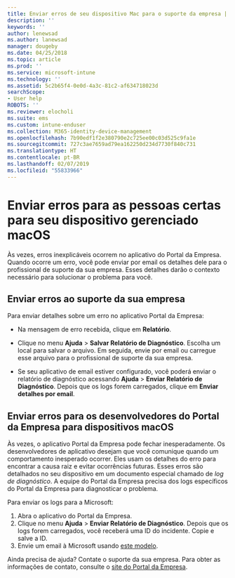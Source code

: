```yaml
---
title: Enviar erros de seu dispositivo Mac para o suporte da empresa | Microsoft Docs
description: ''
keywords: ''
author: lenewsad
ms.author: lanewsad
manager: dougeby
ms.date: 04/25/2018
ms.topic: article
ms.prod: ''
ms.service: microsoft-intune
ms.technology: ''
ms.assetid: 5c2b65f4-0e0d-4a3c-81c2-af634718023d
searchScope:
- User help
ROBOTS: ''
ms.reviewer: elocholi
ms.suite: ems
ms.custom: intune-enduser
ms.collection: M365-identity-device-management
ms.openlocfilehash: 7b90edf1f2e380790e2c725ee00c03d525c9fa1e
ms.sourcegitcommit: 727c3ae7659ad79ea162250d234d7730f840c731
ms.translationtype: HT
ms.contentlocale: pt-BR
ms.lasthandoff: 02/07/2019
ms.locfileid: "55833966"
---
```

# <a name="submit-errors-to-the-right-people-for-your-managed-macos-device"></a>Enviar erros para as pessoas certas para seu dispositivo gerenciado macOS

Às vezes, erros inexplicáveis ocorrem no aplicativo do Portal da Empresa. Quando ocorre um erro, você pode enviar por email os detalhes dele para o profissional de suporte da sua empresa. Esses detalhes darão o contexto necessário para solucionar o problema para você.

## <a name="send-errors-to-your-company-support"></a>Enviar erros ao suporte da sua empresa

Para enviar detalhes sobre um erro no aplicativo Portal da Empresa:

-   Na mensagem de erro recebida, clique em **Relatório**.

-   Clique no menu **Ajuda** > **Salvar Relatório de Diagnóstico**. Escolha um local para salvar o arquivo. Em seguida, envie por email ou carregue esse arquivo para o profissional de suporte da sua empresa.

-   Se seu aplicativo de email estiver configurado, você poderá enviar o relatório de diagnóstico acessando **Ajuda** > **Enviar Relatório de Diagnóstico**. Depois que os logs forem carregados, clique em **Enviar detalhes por email**.

## <a name="send-errors-to-the-company-portal-developers-for-macos-devices"></a>Enviar erros para os desenvolvedores do Portal da Empresa para dispositivos macOS

Às vezes, o aplicativo Portal da Empresa pode fechar inesperadamente. Os desenvolvedores de aplicativo desejam que você comunique quando um comportamento inesperado ocorrer. Eles usam os detalhes do erro para encontrar a causa raiz e evitar ocorrências futuras. Esses erros são detalhados no seu dispositivo em um documento especial chamado de _log de diagnóstico_. A equipe do Portal da Empresa precisa dos logs específicos do Portal da Empresa para diagnosticar o problema.

Para enviar os logs para a Microsoft:

1.  Abra o aplicativo do Portal da Empresa.
2.  Clique no menu **Ajuda** > **Enviar Relatório de Diagnóstico**.  Depois que os logs forem carregados, você receberá uma ID do incidente. Copie e salve a ID.
3.  Envie um email à Microsoft usando <a href="mailto:IntuneCPiOSfeedback@microsoft.com?subject=My Company Portal App Closed Unexpectedly&body=Paste your incident ID and describe the incident here.">este modelo</a>.

Ainda precisa de ajuda? Contate o suporte da sua empresa. Para obter as informações de contato, consulte o [site do Portal da Empresa](https://go.microsoft.com/fwlink/?linkid=2010980).
